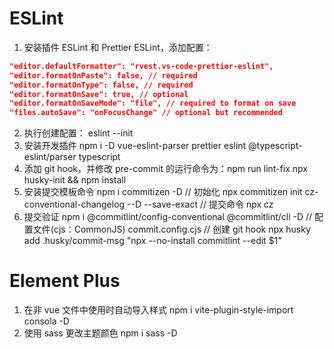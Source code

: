 # ESLint

1. 安装插件 ESLint 和 Prettier ESLint，添加配置：

```json
"editor.defaultFormatter": "rvest.vs-code-prettier-eslint",
"editor.formatOnPaste": false, // required
"editor.formatOnType": false, // required
"editor.formatOnSave": true, // optional
"editor.formatOnSaveMode": "file", // required to format on save
"files.autoSave": "onFocusChange" // optional but recommended
```

2. 执行创建配置：
   eslint --init
3. 安装开发插件
   npm i -D vue-eslint-parser prettier eslint @typescript-eslint/parser typescript
4. 添加 git hook，并修改 pre-commit 的运行命令为：npm run lint-fix
   npx husky-init && npm install
5. 安装提交模板命令
   npm i commitizen -D
   // 初始化
   npx commitizen init cz-conventional-changelog --D --save-exact
   // 提交命令
   npx cz
6. 提交验证
   npm i @commitlint/config-conventional @commitlint/cli -D
   // 配置文件(cjs：CommonJS)
   commit.config.cjs
   // 创建 git hook
   npx husky add .husky/commit-msg "npx --no-install commitlint --edit $1"

# Element Plus

1. 在非 vue 文件中使用时自动导入样式
   npm i vite-plugin-style-import consola -D
2. 使用 sass 更改主题颜色
   npm i sass -D
